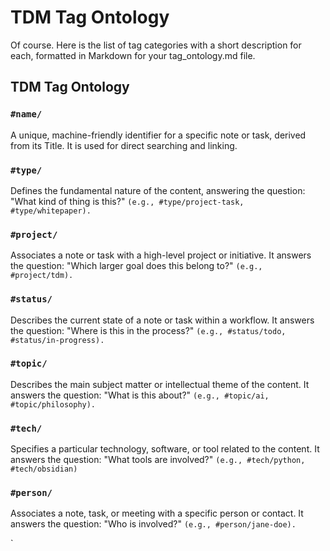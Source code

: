 # TDM Tag Ontology

Of course. Here is the list of tag categories with a short description for each, formatted in Markdown for your tag_ontology.md file.
## TDM Tag Ontology
### `#name/`
A unique, machine-friendly identifier for a specific note or task, derived from its Title. It is used for direct searching and linking.

### `#type/`
Defines the fundamental nature of the content, answering the question: "What kind of thing is this?" 
`(e.g., #type/project-task, #type/whitepaper).`

### `#project/`
Associates a note or task with a high-level project or initiative. It answers the question: "Which larger goal does this belong to?"
`(e.g., #project/tdm).`

### `#status/`
Describes the current state of a note or task within a workflow. It answers the question: "Where is this in the process?" 
`(e.g., #status/todo, #status/in-progress).`

### `#topic/`
Describes the main subject matter or intellectual theme of the content. It answers the question: "What is this about?" 
`(e.g., #topic/ai, #topic/philosophy).`

### `#tech/`
Specifies a particular technology, software, or tool related to the content. It answers the question: "What tools are involved?"
`(e.g., #tech/python, #tech/obsidian)`

### `#person/`
Associates a note, task, or meeting with a specific person or contact. It answers the question: "Who is involved?" 
`(e.g., #person/jane-doe).`

`




